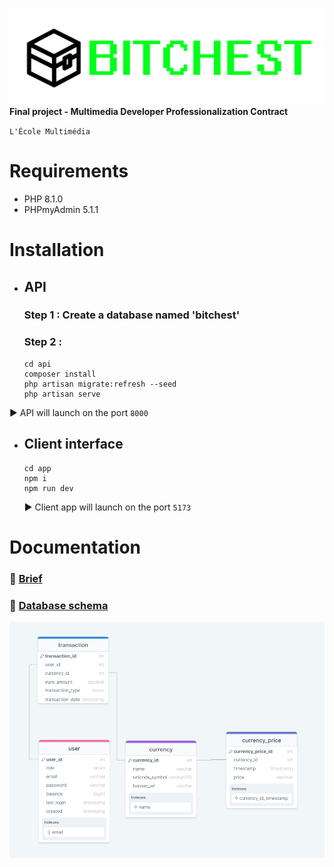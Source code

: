 ![bitchest logo](/documents/images/bitchest_logo.png)
**Final project - Multimedia Developer Professionalization Contract** <br >

`L'École Multimédia`

# Requirements

- PHP 8.1.0
- PHPmyAdmin 5.1.1

# Installation

- ## API

  ### Step 1 : Create a database named 'bitchest'

  ### Step 2 :

  ```shell
  cd api
  composer install
  php artisan migrate:refresh --seed
  php artisan serve
  ```

▶️ API will launch on the port `8000`

- ## Client interface

  ```shell
  cd app
  npm i
  npm run dev
  ```

  ▶️ Client app will launch on the port `5173`

# Documentation

### 🔗 [Brief](/documents/brief.docx)

### 🔗 [Database schema](https://drawsql.app/teams/a-523/diagrams/bit-chest/embed)

![database schema](/documents/database_schema.png)

